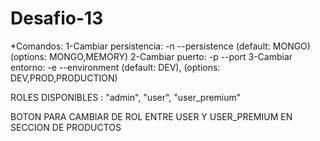 # Desafio-13
*Comandos:
1-Cambiar persistencia: -n --persistence (default: MONGO) (options: MONGO,MEMORY)
2-Cambiar puerto: -p --port
3-Cambiar entorno: -e --environment (default: DEV), (options: DEV,PROD,PRODUCTION)

ROLES DISPONIBLES : "admin", "user", "user_premium"

BOTON PARA CAMBIAR DE ROL ENTRE USER Y USER_PREMIUM EN SECCION DE PRODUCTOS
